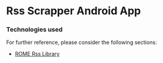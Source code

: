 # Rss Scrapper Android App

### Technologies used
For further reference, please consider the following sections:

* [ROME Rss Library](https://rometools.github.io/rome/)